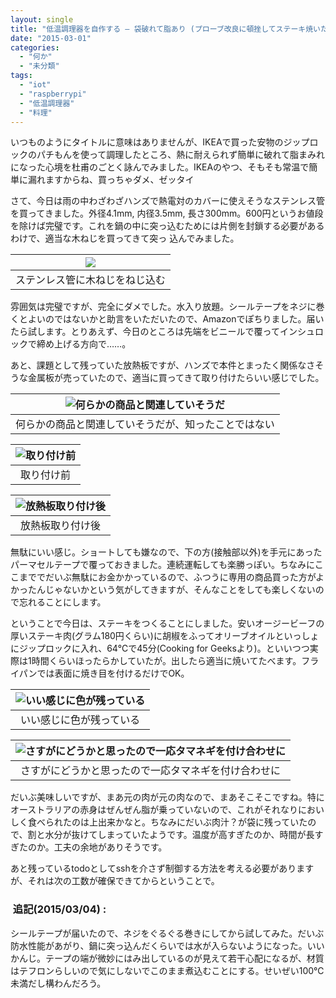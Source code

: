```yaml
---
layout: single
title: "低温調理器を自作する – 袋破れて脂あり (プローブ改良に頓挫してステーキ焼いた編)"
date: "2015-03-01"
categories: 
  - "何か"
  - "未分類"
tags: 
  - "iot"
  - "raspberrypi"
  - "低温調理器"
  - "料理"
---
```


いつものようにタイトルに意味はありませんが、IKEAで買った安物のジップロックのパチもんを使って調理したところ、熱に耐えられず簡単に破れて脂まみれになった心境を杜甫のごとく詠んでみました。IKEAのやつ、そもそも常温で簡単に漏れますからね、買っちゃダメ、ゼッタイ

さて、今日は雨の中わざわざハンズで熱電対のカバーに使えそうなステンレス管を買ってきました。外径4.1mm, 内径3.5mm, 長さ300mm。600円というお値段を除けば完璧です。これを鍋の中に突っ込むためには片側を封鎖する必要があるわけで、適当な木ねじを買ってきて突っ 込んでみました。

| ![](https://blog.naotaco.com/assets/images/posts/2015/03/DSC07552.jpg) |
|:--:|
|  ステンレス管に木ねじをねじ込む |

雰囲気は完璧ですが、完全にダメでした。水入り放題。シールテープをネジに巻くとよいのではないかと助言をいただいたので、Amazonでぽちりました。届いたら試します。とりあえず、今日のところは先端をビニールで覆ってインシュロックで締め上げる方向で……。

あと、課題として残っていた放熱板ですが、ハンズで本件とまったく関係なさそうな金属板が売っていたので、適当に買ってきて取り付けたらいい感じでした。

| ![何らかの商品と関連していそうだ](https://blog.naotaco.com/assets/images/posts/2015/03/DSC07550.jpg) |
|:--:|
|  何らかの商品と関連していそうだが、知ったことではない |

| ![取り付け前](https://blog.naotaco.com/assets/images/posts/2015/03/DSC07549.jpg) |
|:--:|
|  取り付け前 |

| ![放熱板取り付け後](https://blog.naotaco.com/assets/images/posts/2015/03/DSC07551.jpg) |
|:--:|
|  放熱板取り付け後 |

無駄にいい感じ。ショートしても嫌なので、下の方(接触部以外)を手元にあったパーマセルテープで覆っておきました。連続運転しても楽勝っぽい。ちなみにここまででだいぶ無駄にお金かかっているので、ふつうに専用の商品買った方がよかったんじゃないかという気がしてきますが、そんなことをしても楽しくないので忘れることにします。

ということで今日は、ステーキをつくることにしました。安いオージービーフの厚いステーキ肉(グラム180円くらい)に胡椒をふってオリーブオイルといっしょにジップロックに入れ、64℃で45分(Cooking for Geeksより)。といいつつ実際は1時間くらいほったらかしていたが。出したら適当に焼いてたべます。フライパンでは表面に焼き目を付けるだけでOK。

| ![いい感じに色が残っている](https://blog.naotaco.com/assets/images/posts/2015/03/WP_20150301_19_59_08_Pro.jpg) |
|:--:|
|  いい感じに色が残っている |

| ![さすがにどうかと思ったので一応タマネギを付け合わせに](https://blog.naotaco.com/assets/images/posts/2015/03/WP_20150301_20_01_16_Pro.jpg) |
|:--:|
|  さすがにどうかと思ったので一応タマネギを付け合わせに |

だいぶ美味しいですが、まあ元の肉が元の肉なので、まあそこそこですね。特にオーストラリアの赤身はぜんぜん脂が乗っていないので、これがそれなりにおいしく食べられたのは上出来かなと。ちなみにだいぶ肉汁？が袋に残っていたので、割と水分が抜けてしまっていたようです。温度が高すぎたのか、時間が長すぎたのか。工夫の余地がありそうです。

あと残っているtodoとしてsshを介さず制御する方法を考える必要がありますが、それは次の工数が確保できてからということで。

###  追記(2015/03/04) :

シールテープが届いたので、ネジをぐるぐる巻きにしてから試してみた。だいぶ防水性能があがり、鍋に突っ込んだくらいでは水が入らないようになった。いいかんじ。テープの端が微妙にはみ出しているのが見えて若干心配になるが、材質はテフロンらしいので気にしないでこのまま煮込むことにする。せいぜい100℃未満だし構わんだろう。
